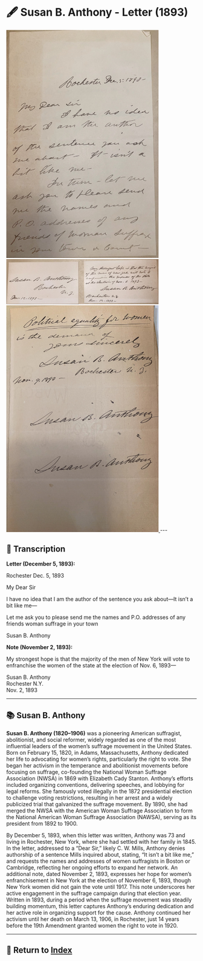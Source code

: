 # 🖋️ Susan B. Anthony - Letter (1893)

<a href="../assets/Anthony_Letter.jpg" target="_blank">
  <img src="../assets/Anthony_Letter.jpg" alt="Anthony Letter" style="max-width: 80%; height: auto;"/>
</a>
<a href="../assets/Anthony_Note.jpg" target="_blank">
  <img src="../assets/Anthony_Note.jpg" alt="Anthony Letter" style="max-width: 80%; height: auto;"/>
</a>
<a href="../assets/Anthony_Signatures.jpg" target="_blank">
  <img src="../assets/Anthony_Signatures.jpg" alt="Anthony Letter" style="max-width: 80%; height: auto;"/>
</a>
---

## 📜 Transcription

**Letter (December 5, 1893):**  

Rochester Dec. 5, 1893  

My Dear Sir  

I have no idea that I am the author of the sentence you ask about—It isn’t a bit like me—  

Let me ask you to please send me the names and P.O. addresses of any friends woman suffrage in your town 

Susan B. Anthony  

**Note (November 2, 1893):**  

My strongest hope is that the majority of the men of New York will vote to enfranchise the women of the state at the election of Nov. 6, 1893—  

Susan B. Anthony  
Rochester N.Y.  
Nov. 2, 1893  

---

## 📚 Susan B. Anthony

**Susan B. Anthony (1820–1906)** was a pioneering American suffragist, abolitionist, and social reformer, widely regarded as one of the most influential leaders of the women’s suffrage movement in the United States. Born on February 15, 1820, in Adams, Massachusetts, Anthony dedicated her life to advocating for women’s rights, particularly the right to vote. She began her activism in the temperance and abolitionist movements before focusing on suffrage, co-founding the National Woman Suffrage Association (NWSA) in 1869 with Elizabeth Cady Stanton. Anthony’s efforts included organizing conventions, delivering speeches, and lobbying for legal reforms. She famously voted illegally in the 1872 presidential election to challenge voting restrictions, resulting in her arrest and a widely publicized trial that galvanized the suffrage movement. By 1890, she had merged the NWSA with the American Woman Suffrage Association to form the National American Woman Suffrage Association (NAWSA), serving as its president from 1892 to 1900.

By December 5, 1893, when this letter was written, Anthony was 73 and living in Rochester, New York, where she had settled with her family in 1845. In the letter, addressed to a “Dear Sir,” likely C. W. Mills, Anthony denies authorship of a sentence Mills inquired about, stating, “It isn’t a bit like me,” and requests the names and addresses of women suffragists in Boston or Cambridge, reflecting her ongoing efforts to expand her network. An additional note, dated November 2, 1893, expresses her hope for women’s enfranchisement in New York at the election of November 6, 1893, though New York women did not gain the vote until 1917. This note underscores her active engagement in the suffrage campaign during that election year. Written in 1893, during a period when the suffrage movement was steadily building momentum, this letter captures Anthony’s enduring dedication and her active role in organizing support for the cause. Anthony continued her activism until her death on March 13, 1906, in Rochester, just 14 years before the 19th Amendment granted women the right to vote in 1920.



---

## 🔗 Return to [Index](index.md)
